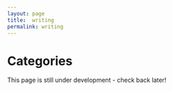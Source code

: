 ```yaml
---
layout: page
title:  writing
permalink: writing
---
```


# Categories
This page is still under development - check back later!